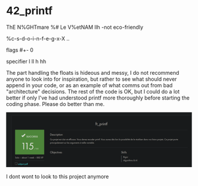 # 42_printf
ThE N%GHTmare %# Le V%etNAM llh -not eco-friendly

%c-s-d-o-i-n-f-e-g-x-X ..

flags #+- 0

specifier l ll h hh

The part handling the floats is hideous and messy, I do not recommend anyone to look into for inspiration, but rather to see what should never append in your code, or as an example of what comms out from bad "architecture" decisions.
The rest of the code is OK, but I could do a lot better if only I've had understood printf more thoroughly before starting the coding phase.
Please do better than me.

![alt text](https://raw.githubusercontent.com/LesChats/42_printf/master/Screenshot%20from%202021-02-08%2021-24-46.png)

I dont wont to look to this project anymore
